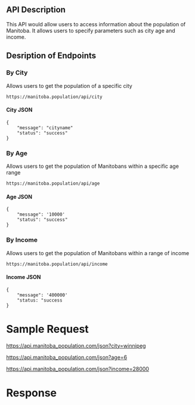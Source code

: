 ## API Description

This API would allow users to access information about the population of Manitoba. It allows users to specify parameters such as city age and income.

## Desription of Endpoints

### By City

Allows users to get the population of a specific city

    https://manitoba.population/api/city



####  City JSON



    {
        "message": "cityname"
        "status": "success"
    }







### By Age

Allows users to get the population of Manitobans within a specific age range

    https://manitoba.population/api/age
    
    
    
####  Age JSON



    {
        "message": '10000'
        "status": "success"
    }







### By Income

Allows users to get the population of Manitobans within a range of income

    https://manitoba.population/api/income
    
    
    
####  Income JSON



    {
        "message": '400000'
        "status: "success
    }






# Sample Request

https://api.manitoba_population.com/json?city=winnipeg

https://api.manitoba_population.com/json?age=6

https://api.manitoba_population.com/json?income=28000

# Response
